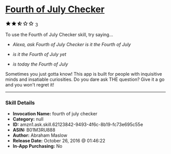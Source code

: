 # [Fourth of July Checker](http://alexa.amazon.com/#skills/amzn1.ask.skill.62123842-9493-4f6c-8b19-fc73e695c55e)
![2.6 stars](../../images/ic_star_black_18dp_1x.png)![2.6 stars](../../images/ic_star_black_18dp_1x.png)![2.6 stars](../../images/ic_star_half_black_18dp_1x.png)![2.6 stars](../../images/ic_star_border_black_18dp_1x.png)![2.6 stars](../../images/ic_star_border_black_18dp_1x.png) 3

To use the Fourth of July Checker skill, try saying...

* *Alexa, ask Fourth of July Checker is it the Fourth of July*

* *is it the Fourth of July yet*

* *is today the Fourth of July*

Sometimes you just gotta know! This app is built for people with inquisitive minds and insatiable curiosities. Do you dare ask THE question? Give it a go and you won't regret it!

***

### Skill Details

* **Invocation Name:** fourth of july checker
* **Category:** null
* **ID:** amzn1.ask.skill.62123842-9493-4f6c-8b19-fc73e695c55e
* **ASIN:** B01M3RU888
* **Author:** Abraham Maslow
* **Release Date:** October 26, 2016 @ 01:46:22
* **In-App Purchasing:** No
